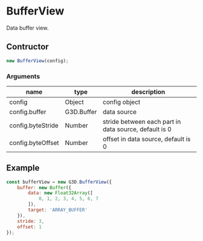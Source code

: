 # BufferView

Data buffer view.

## Contructor

```javascript
new BufferView(config);
```

### Arguments

| name              | type       | description                                           |
| ----------------- | ---------- | ----------------------------------------------------- |
| config            | Object     | config object                                         |
| config.buffer     | G3D.Buffer | data source                                           |
| config.byteStride | Number     | stride between each part in data source, default is 0 |
| config.byteOffset | Number     | offset in data source, default is 0                   |

## Example

```javascript
const bufferView = new G3D.BufferView({
    buffer: new Buffer({
        data: new Float32Array([
            0, 1, 2, 3, 4, 5, 6, 7
        ]),
        target: 'ARRAY_BUFFER'
    }),
    stride: 3,
    offset: 1
});
```
